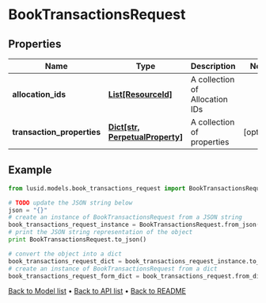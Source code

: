 # BookTransactionsRequest


## Properties
Name | Type | Description | Notes
------------ | ------------- | ------------- | -------------
**allocation_ids** | [**List[ResourceId]**](ResourceId.md) | A collection of Allocation IDs | 
**transaction_properties** | [**Dict[str, PerpetualProperty]**](PerpetualProperty.md) | A collection of properties | [optional] 

## Example

```python
from lusid.models.book_transactions_request import BookTransactionsRequest

# TODO update the JSON string below
json = "{}"
# create an instance of BookTransactionsRequest from a JSON string
book_transactions_request_instance = BookTransactionsRequest.from_json(json)
# print the JSON string representation of the object
print BookTransactionsRequest.to_json()

# convert the object into a dict
book_transactions_request_dict = book_transactions_request_instance.to_dict()
# create an instance of BookTransactionsRequest from a dict
book_transactions_request_form_dict = book_transactions_request.from_dict(book_transactions_request_dict)
```
[Back to Model list](../README.md#documentation-for-models) &#8226; [Back to API list](../README.md#documentation-for-api-endpoints) &#8226; [Back to README](../README.md)


